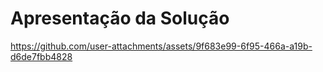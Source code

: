 # Apresentação da Solução




https://github.com/user-attachments/assets/9f683e99-6f95-466a-a19b-d6de7fbb4828

